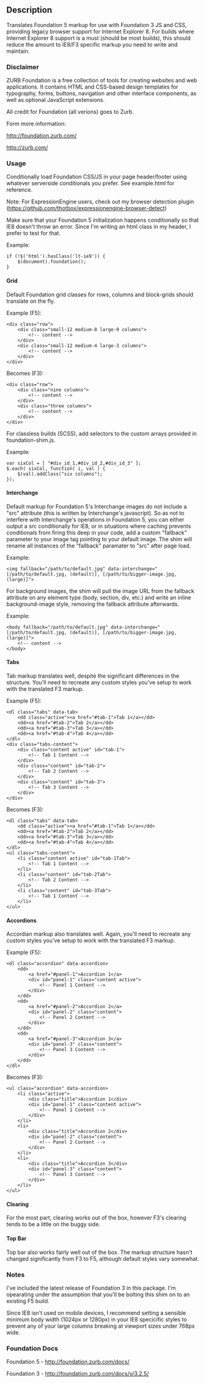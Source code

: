 ## Description

Translates Foundation 5 markup for use with Foundation 3 JS and CSS, providing legacy browser support for Internet Explorer 8. For builds where Internet Explorer 8 support is a must (should be most builds), this should reduce the amount to IE8/F3 specific markup you need to write and maintain.

### Disclaimer

ZURB Foundation is a free collection of tools for creating websites and web applications. It contains HTML and CSS-based design templates for typography, forms, buttons, navigation and other interface components, as well as optional JavaScript extensions.

All credit for Foundation (all verions) goes to Zurb.

Form more information:

http://foundation.zurb.com/

http://zurb.com/

### Usage

Conditionally load Foundation CSS/JS in your page header/footer using whatever serverside conditionals you prefer. See example.html for reference.

Note: For ExpressionEngine users, check out my browser detection plugin (https://github.com/thotbox/expressionengine-browser-detect)

Make sure that your Foundation 5 initialization happens conditionally so that IE8 doesn't throw an error. Since I'm writing an html class in my header, I prefer to test for that.

Example:

```
if (!$('html').hasClass('lt-ie9')) {
    $(document).foundation();
}
```

#### Grid

Default Foundation grid classes for rows, columns and block-grids should translate on the fly.

Example (F5):

```
<div class="row">
    <div class="small-12 medium-8 large-9 columns">
        <!-- content -->
    </div>
    <div class="small-12 medium-4 large-3 columns">
        <!-- content -->
    </div>
</div>
```

Becomes (F3):

```
<div class="row">
    <div class="nine columns">
        <!-- content -->
    </div>
    <div class="three columns">
        <!-- content -->
    </div>
</div>
```

For classless builds (SCSS), add selectors to the custom arrays provided in foundation-shim.js.

Example:

```
var sixCol = [ "#div_id_1,#div_id_2,#div_id_3" ];
$.each( sixCol, function( i, val ) {
    $(val).addClass("six columns");
});
```

#### Interchange

Default markup for Foundation 5's Interchange images do not include a "src" attribute (this is written by Interchange's javascript). So as not to interfere with Interchange's operations in Foundation 5, you can either output a src conditionally for IE8, or in situations where caching prevents conditionals from firing this deep in your code, add a custom "fallback" parameter to your image tag pointing to your default image. The shim will rename all instances of the "fallback" paramater to "src" after page load.

Example:

```
<img fallback="/path/to/default.jpg" data-interchange="[/path/to/default.jpg, (default)], [/path/to/bigger-image.jpg, (large)]">
```

For background images, the shim will pull the image URL from the fallback attribute on any element type (body, section, div, etc.) and write an inline background-image style, removing the fallback attribute afterwards. 

Example:

```
<body fallback="/path/to/default.jpg" data-interchange="[/path/to/default.jpg, (default)], [/path/to/bigger-image.jpg, (large)]">
    <!-- content -->
</body>
```

#### Tabs

Tab markup translates well, despite the significant differences in the structure. You'll need to recreate any custom styles you've setup to work with the translated F3 markup.

Example (F5):

```
<dl class="tabs" data-tab>
    <dd class="active"><a href="#tab-1">Tab 1</a></dd>
    <dd><a href="#tab-2">Tab 2</a></dd>
    <dd><a href="#tab-3">Tab 3</a></dd>
    <dd><a href="#tab-4">Tab 4</a></dd>
</dl>
<div class="tabs-content">
    <div class="content active" id="tab-1">
        <!-- Tab 1 Content -->
    </div>
    <div class="content" id="tab-2">
        <!-- Tab 2 Content -->
    </div>
    <div class="content" id="tab-3">
        <!-- Tab 3 Content -->
    </div>
</div>
```

Becomes (F3):

```
<dl class="tabs" data-tab>
    <dd class="active"><a href="#tab-1">Tab 1</a></dd>
    <dd><a href="#tab-2">Tab 2</a></dd>
    <dd><a href="#tab-3">Tab 3</a></dd>
    <dd><a href="#tab-4">Tab 4</a></dd>
</dl>
<ul class="tabs-content">
    <li class="content active" id="tab-1Tab">
        <!-- Tab 1 Content -->
    </li>
    <li class="content" id="tab-2Tab">
        <!-- Tab 2 Content -->
    </li>
    <li class="content" id="tab-3Tab">
        <!-- Tab 1 Content -->
    </li>
</ul>
```

#### Accordions

Accordian markup also translates well. Again, you'll need to recreate any custom styles you've setup to work with the translated F3 markup.

Example (F5):

```
<dl class="accordion" data-accordion>
    <dd>
        <a href="#panel-1">Accordion 1</a>
        <div id="panel-1" class="content active">
            <!-- Panel 1 Content -->
        </div>
    </dd>
    <dd>
        <a href="#panel-2">Accordion 2</a>
        <div id="panel-2" class="content">
            <!-- Panel 2 Content -->
        </div>
    </dd>
    <dd>
        <a href="#panel-3">Accordion 3</a>
        <div id="panel-3" class="content">
            <!-- Panel 3 Content -->
        </div>
    </dd>
</dl>
```

Becomes (F3):

```
<ul class="accordion" data-accordion>
    <li class="active">
        <div class="title">Accordion 1</div>
        <div id="panel-1" class="content active">
            <!-- Panel 1 Content -->
        </div>
    </li>
    <li>
        <div class="title">Accordion 2</div>
        <div id="panel-2" class="content">
            <!-- Panel 2 Content -->
        </div>
    </li>
    <li>
        <div class="title">Accordion 3</div>
        <div id="panel-3" class="content">
            <!-- Panel 3 Content -->
        </div>
    </li>
</ul>
```

#### Clearing

For the most part, clearing works out of the box, however F3's clearing tends to be a little on the buggy side.

#### Top Bar

Top bar also works fairly well out of the box. The markup structure hasn't changed significantly from F3 to F5, although default styles vary somewhat.

### Notes

I've included the latest release of Foundation 3 in this package. I'm opearating under the assumption that you'll be bolting this shim on to an existing F5 build.

Since IE8 isn't used on mobile devices, I recommend setting a sensible minimum body width (1024px or 1280px) in your IE8 specicific styles to prevent any of your large columns breaking at viewport sizes under 768px wide.

### Foundation Docs

Foundation 5 - http://foundation.zurb.com/docs/

Foundation 3 - http://foundation.zurb.com/docs/v/3.2.5/



